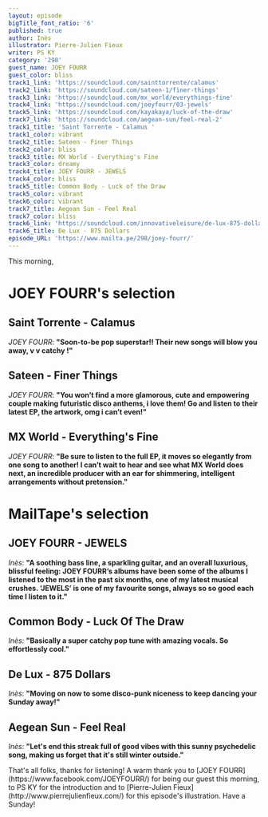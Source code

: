 ```yaml
---
layout: episode
bigTitle_font_ratio: '6'
published: true
author: Inès
illustrator: Pierre-Julien Fieux
writer: PS KY
category: '298'
guest_name: JOEY FOURR
guest_color: bliss
track1_link: 'https://soundcloud.com/sainttorrente/calamus'
track2_link: 'https://soundcloud.com/sateen-1/finer-things'
track3_link: 'https://soundcloud.com/mx_world/everythings-fine'
track4_link: 'https://soundcloud.com/joeyfourr/03-jewels'
track5_link: 'https://soundcloud.com/kayakaya/luck-of-the-draw'
track7_link: 'https://soundcloud.com/aegean-sun/feel-real-2'
track1_title: 'Saint Torrente - Calamus '
track1_color: vibrant
track2_title: Sateen - Finer Things
track2_color: bliss
track3_title: MX World - Everything's Fine
track3_color: dreamy
track4_title: JOEY FOURR - JEWELS
track4_color: bliss
track5_title: Common Body - Luck of the Draw
track5_color: vibrant
track6_color: vibrant
track7_title: Aegean Sun - Feel Real
track7_color: bliss
track6_link: 'https://soundcloud.com/innovativeleisure/de-lux-875-dollars'
track6_title: De Lux - 875 Dollars
episode_URL: 'https://www.mailta.pe/298/joey-fourr/'
---
```

<p id="introduction">This morning, </p>
<p></p>


# JOEY FOURR's selection

## Saint Torrente - Calamus
_JOEY FOURR_: **"**Soon-to-be pop superstar!! Their new songs will blow you away, v v catchy !**"**

## Sateen - Finer Things
_JOEY FOURR_: **"**You won’t find a more glamorous, cute and empowering couple making futuristic disco anthems, i love them! Go and listen to their latest EP, the artwork, omg i can’t even!**"**

## MX World - Everything's Fine
_JOEY FOURR_: **"**Be sure to listen to the full EP, it moves so elegantly from one song to another! I can’t wait to hear and see what MX World does next, an incredible producer with an ear for shimmering, intelligent arrangements without pretension.**"**


# MailTape's selection

## JOEY FOURR - JEWELS
_Inès_: **"**A soothing bass line, a sparkling guitar, and an overall luxurious, blissful feeling: JOEY FOURR’s albums have been some of the albums I listened to the most in the past six months, one of my latest musical crushes. ‘JEWELS’ is one of my favourite songs, always so so good each time I listen to it.**"**

## Common Body - Luck Of The Draw
_Inès_: **"**Basically a super catchy pop tune with amazing vocals. So effortlessly cool.**"**

## De Lux - 875 Dollars
_Inès_: **"**Moving on now to some disco-punk niceness to keep dancing your Sunday away!**"**

## Aegean Sun - Feel Real
_Inès_: **"**Let's end this streak full of good vibes with this sunny psychedelic song, making us forget that it's still winter outside.**"**

<p id="outroduction">That's all folks, thanks for listening! A warm thank you to [JOEY FOURR](https://www.facebook.com/JOEYFOURR/) for being our guest this morning, to PS KY for the introduction and to [Pierre-Julien Fieux](http://www.pierrejulienfieux.com/) for this episode's illustration. Have a Sunday!</p>
